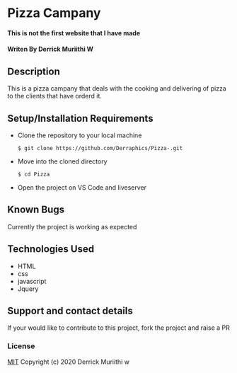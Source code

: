 # Pizza Campany
#### This is not the first website that I have made 
#### Writen By Derrick Muriithi W
## Description
   This is a pizza campany that deals with the cooking and delivering of pizza to the clients that have orderd it.
   

## Setup/Installation Requirements
* Clone the repository to your local machine
    ```
    $ git clone https://github.com/Derraphics/Pizza-.git
    ```
* Move into the cloned directory
    ```
    $ cd Pizza
    ```
* Open the project on VS Code and liveserver
## Known Bugs
  Currently the project is working as expected
## Technologies Used
* HTML
* css
* javascript
* Jquery
## Support and contact details
If your would like to contribute to this project, fork the project and raise a PR
### License
[MIT](https://choosealicense.com/licenses/mit/)
Copyright (c) 2020 Derrick Muriithi w
